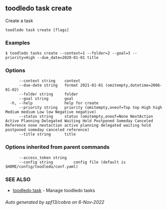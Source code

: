 ## toodledo task create

Create a task

```
toodledo task create [flags]
```

### Examples

```
$ toodledo tasks create --context=1 --folder=2 --goal=3 --priority=High --due_date=2020-01-01 title

```

### Options

```
      --context string    context
      --due-date string   format 2021-01-01 (omitempty,datetime=2006-01-02)
      --folder string     folder
      --goal string       goal
  -h, --help              help for create
      --priority string   priority (omitempty,oneof=Top top High high Medium medium Low low Negative negative)
      --status string     status (omitempty,oneof=None NextAction Active Planning Delegated Waiting Hold Postponed Someday Canceled Reference none nextaction active planning delegated waiting hold postponed someday canceled reference)
      --title string      title
```

### Options inherited from parent commands

```
      --access_token string   
      --config string         config file (default is $HOME/config/toodledo/conf.yaml)
```

### SEE ALSO

* [toodledo task](toodledo_task.md)	 - Manage toodledo tasks

###### Auto generated by spf13/cobra on 6-Nov-2022
